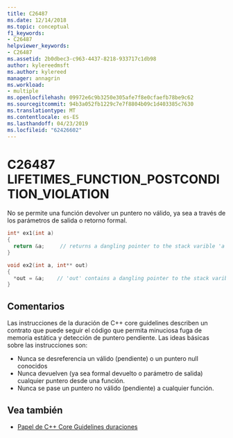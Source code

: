 ```yaml
---
title: C26487
ms.date: 12/14/2018
ms.topic: conceptual
f1_keywords:
- C26487
helpviewer_keywords:
- C26487
ms.assetid: 2b0dbec3-c963-4437-8218-933717c1db98
author: kylereedmsft
ms.author: kylereed
manager: annagrin
ms.workload:
- multiple
ms.openlocfilehash: 09972e6c9b3250e305afe7f8e0cfaefb78be9c62
ms.sourcegitcommit: 94b3a052fb1229c7e7f8804b09c1d403385c7630
ms.translationtype: MT
ms.contentlocale: es-ES
ms.lasthandoff: 04/23/2019
ms.locfileid: "62426602"
---
```

# <a name="c26487-lifetimesfunctionpostconditionviolation"></a>C26487 LIFETIMES_FUNCTION_POSTCONDITION_VIOLATION

No se permite una función devolver un puntero no válido, ya sea a través de los parámetros de salida o retorno formal.

```cpp
int* ex1(int a)
{
  return &a;     // returns a dangling pointer to the stack varible 'a'
}

void ex2(int a, int** out)
{
  *out = &a;    // 'out' contains a dangling pointer to the stack varible 'a'
}
```

## <a name="remarks"></a>Comentarios

Las instrucciones de la duración de C++ core guidelines describen un contrato que puede seguir el código que permita minuciosa fuga de memoria estática y detección de puntero pendiente. Las ideas básicas sobre las instrucciones son:

- Nunca se desreferencia un válido (pendiente) o un puntero null conocidos
- Nunca devuelven (ya sea formal devuelto o parámetro de salida) cualquier puntero desde una función.
- Nunca se pase un puntero no válido (pendiente) a cualquier función.

## <a name="see-also"></a>Vea también

- [Papel de C++ Core Guidelines duraciones](https://github.com/isocpp/CppCoreGuidelines/blob/master/docs/Lifetime.pdf)
